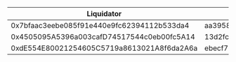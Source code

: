 | Liquidator                                 | Commit                                   |
|--------------------------------------------|------------------------------------------|
| 0x7bfaac3eebe085f91e440e9fc62394112b533da4 | aa3958c37fe2ed47b77b0160e6896b071e6af4b4 |
| 0x4505095A5396a003cafD74517544c0eb00fc5A14 | 13d2fc4d4d9688a3a9880c2ad656a90d46fa29b6 |
| 0xdE554E80021254605C5719a8613021A8f6da2A6a | ebecf70eb40c72166ff3bd69ee72732db5f92e9d |
